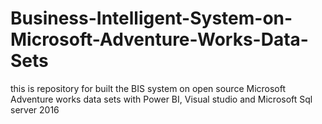 # Business-Intelligent-System-on-Microsoft-Adventure-Works-Data-Sets
this is repository for built the BIS system on open source Microsoft Adventure works data sets with Power BI, Visual studio and Microsoft Sql server 2016
